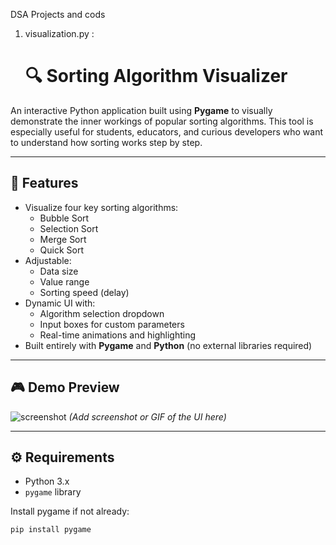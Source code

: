  DSA Projects and cods
 1. visualization.py :
    # 🔍 Sorting Algorithm Visualizer

An interactive Python application built using **Pygame** to visually demonstrate the inner workings of popular sorting algorithms. This tool is especially useful for students, educators, and curious developers who want to understand how sorting works step by step.

---

## 🧠 Features

- Visualize four key sorting algorithms:
  - Bubble Sort
  - Selection Sort
  - Merge Sort
  - Quick Sort
- Adjustable:
  - Data size
  - Value range
  - Sorting speed (delay)
- Dynamic UI with:
  - Algorithm selection dropdown
  - Input boxes for custom parameters
  - Real-time animations and highlighting
- Built entirely with **Pygame** and **Python** (no external libraries required)

---

## 🎮 Demo Preview

![screenshot](#) *(Add screenshot or GIF of the UI here)*

---

## ⚙️ Requirements

- Python 3.x
- `pygame` library

Install pygame if not already:
```bash
pip install pygame
